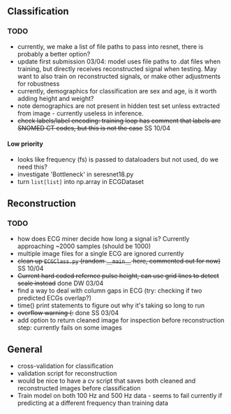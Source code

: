 ## Classification
### TODO
- currently, we make a list of file paths to pass into resnet, there is probably a better option?
 - update first submission 03/04: model uses file paths to .dat files when training, but directly receives reconstructed signal when testing. May want to also train on reconstructed signals, or make other adjustments for robustness
- currently, demographics for classification are sex and age, is it worth adding height and weight?
 - note demographics are not present in hidden test set unless extracted from image - currently useless in inference.
- ~~check labels/label encoding: training loop has comment that labels are SNOMED CT codes, but this is not the case~~ SS 10/04

#### Low priority
- looks like frequency (fs) is passed to dataloaders but not used, do we need this?
- investigate 'Bottleneck' in seresnet18.py
- turn `list[list]` into np.array in ECGDataset

## Reconstruction
### TODO
- how does ECG miner decide how long a signal is? Currently approaching ~2000 samples (should be 1000)
- multiple image files for a single ECG are ignored currently
- ~~clean up `ECGClass.py` (random `__main__` here, commented out for now)~~ SS 10/04
- ~~Current hard coded refernce pulse height, can use grid lines to detect scale instead~~ done DW 03/04
- find a way to deal with column gaps in ECG (try: checking if two predicted ECGs overlap?)
- time() print statements to figure out why it's taking so long to run
- ~~overflow warning (:~~ done SS 03/04
- add option to return cleaned image for inspection before reconstruction step: currently fails on some images 

## General
- cross-validation for classification
- validation script for reconstruction
- would be nice to have a cv script that saves both cleaned and reconstructed images before classification
- Train model on both 100 Hz and 500 Hz data - seems to fail currently if predicting at a different frequency than training data